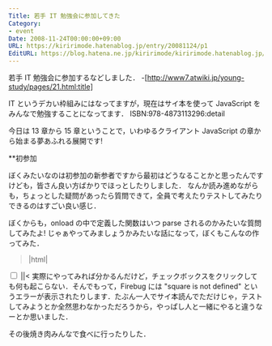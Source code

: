 ```yaml
---
Title: 若手 IT 勉強会に参加してきた
Category:
- event
Date: 2008-11-24T00:00:00+09:00
URL: https://kiririmode.hatenablog.jp/entry/20081124/p1
EditURL: https://blog.hatena.ne.jp/kiririmode/kiririmode.hatenablog.jp/atom/entry/8454420450078213844
---
```


若手 IT 勉強会に参加するなどしました．
-[http://www7.atwiki.jp/young-study/pages/21.html:title]

IT というデカい枠組みにはなってますが，現在はサイ本を使って JavaScript をみんなで勉強することになってます．
ISBN:978-4873113296:detail

今日は 13 章から 15 章ということで，いわゆるクライアント JavaScript の章から始まる夢あふれる展開です!

**初参加

ぼくみたいなのは初参加の新参者ですから最初はどうなることかと思ったんですけども，皆さん良い方ばかりでほっとしたりしました．
なんか読み進めながらも，ちょっとした疑問があったら質問できて，全員で考えたりテストしてみたりできるのはすごい良い感じ．

ぼくからも，onload の中で定義した関数はいつ parse されるのかみたいな質問してみたよ!
じゃぁやってみましょうかみたいな話になって，ぼくもこんなの作ってみた．
>|html|
<html>
  <body onload="function square(x) { return x*x }; ">
    <input type="checkbox" onclick="alert( square( 3 ) );">
  </body>
</html>
||<
実際にやってみれば分かるんだけど，チェックボックスをクリックしても何も起こらない．そんでもって，Firebug には "square is not defined" というエラーが表示されたりします．たぶん一人でサイ本読んでただけじゃ，テストしてみようとか全然思わなかっただろうから，やっぱし人と一緒にやると違うなーとか思いました．

その後焼き肉みんなで食べに行ったりした．
